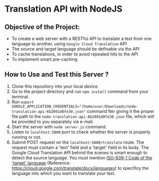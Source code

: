 # Translation API with NodeJS

## Objective of the Project:
- To create a web server with a RESTful API to translate a text from one language to another, using `Google Cloud Translation` API
- The source and target language should be definable via the API
- To cache translations, in order to avoid repeated hits to the API
- To implement smart pre-caching

## How to Use and Test this Server ?
1. Clone this repository into your local device.
2. Go to the project directory and run `npm install` command from your terminal.
3. Run `export GOOGLE_APPLICATION_CREDENTIALS="/home/user/Downloads/node-translation-api-6b2091d0fe30.json"` command fter giving it the proper file path to the `node-translation-api-6b2091d0fe30.json` file, which will be provided to you separately via e-mail.
4. Start the server with `node server.js` command.
5. Listen to `localhost:5000` port to check whether the server is properly running or not.
6. Submit POST request on the `localhost:5000/translate` route. The request must contain a 'text' field and a 'target' field in its body. The Google Cloud Translation API behind the scenes is smart enough to detect the source language. You must mention [ISO-639-1 Code of the 'target' language](https://cloud.google.com/translate/docs/languages) (Reference: https://cloud.google.com/translate/docs/languages) to specificy the language into which you want to translate your text.
